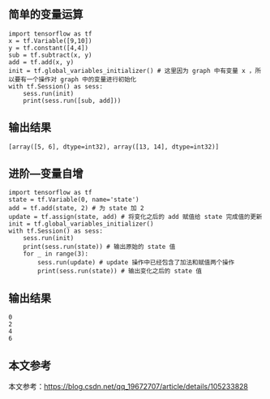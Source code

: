## 简单的变量运算

	import tensorflow as tf
	x = tf.Variable([9,10])
	y = tf.constant([4,4])
	sub = tf.subtract(x, y)
	add = tf.add(x, y)
	init = tf.global_variables_initializer() # 这里因为 graph 中有变量 x ，所以要有一个操作对 graph 中的变量进行初始化
	with tf.Session() as sess:
	    sess.run(init)
	    print(sess.run([sub, add]))
## 输出结果	

	[array([5, 6], dtype=int32), array([13, 14], dtype=int32)]
	
## 进阶—变量自增

	import tensorflow as tf
	state = tf.Variable(0, name='state')
	add = tf.add(state, 2) # 为 state 加 2
	update = tf.assign(state, add) # 将变化之后的 add 赋值给 state 完成值的更新
	init = tf.global_variables_initializer()
	with tf.Session() as sess:
	    sess.run(init)
	    print(sess.run(state)) # 输出原始的 state 值
	    for _ in range(3):
	        sess.run(update) # update 操作中已经包含了加法和赋值两个操作
	        print(sess.run(state)) # 输出变化之后的 state 值
## 输出结果
	0
	2
	4
	6   
## 本文参考    

本文参考：https://blog.csdn.net/qq_19672707/article/details/105233828